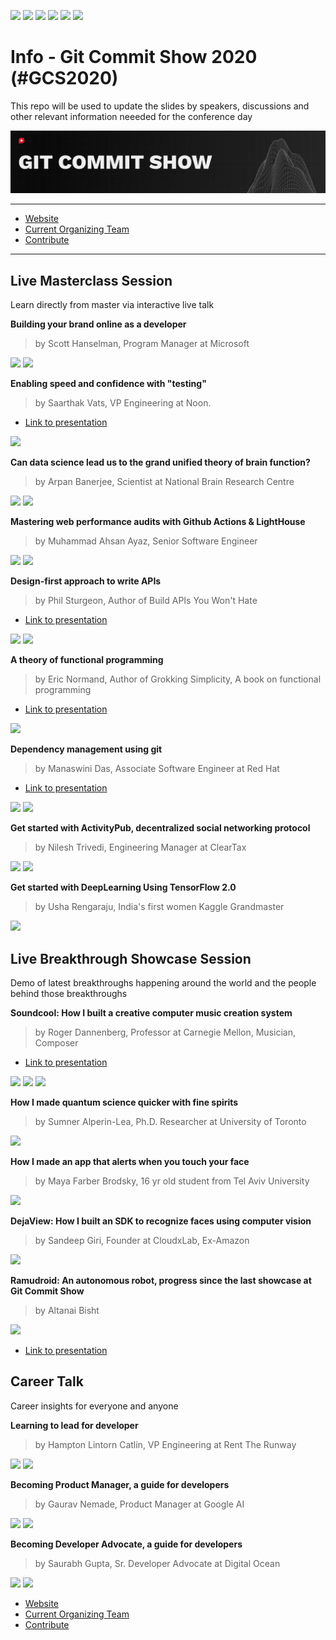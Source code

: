[![](https://img.shields.io/badge/Speakers-17-brightgreen)](https://gitcommit.show)
[![](https://img.shields.io/badge/Venue-Online-brightgreen)](https://gitcommit.show)
[![](https://img.shields.io/badge/Contributors-37-brightgreen)](https://gitcommit.show)
[![](https://img.shields.io/badge/Season-02-brightgreen)](https://gitcommit.show)
[![](https://img.shields.io/badge/Interactive-Yes-brightgreen)](https://gitcommit.show)
[![](https://img.shields.io/badge/Price-Free-brightgreen)](https://gitcommit.show)


# Info - Git Commit Show 2020  (#GCS2020)

This repo will be used to update the slides by speakers, discussions and other relevant information neeeded for the conference day

![Banner Image](https://github.com/Git-Commit-Show/gcs2020/raw/master/banner_left%201500x300 "GCS2020 Banner")

<hr>

* [Website](http://gitcommit.show/)
* [Current Organizing Team](http://bit.ly/teamgcs)
* [Contribute](http://push.gitcommit.show/)
<hr>

## Live Masterclass Session

Learn directly from master via interactive live talk


**Building your brand online as a developer**

> by Scott Hanselman, Program Manager at Microsoft

[![](https://img.shields.io/badge/%23-Personal%20Branding-lightgrey)](https://gitcommit.show)
[![](https://img.shields.io/badge/%23-Networking-lightgrey)](https://gitcommit.show)


**Enabling speed and confidence with "testing"**

> by Saarthak Vats, VP Engineering at Noon.

* [Link to presentation](https://drive.google.com/file/d/1O1jAQuKeP9U8mKfe-KCYdyuTsofF35ZX/view?usp=sharing)

[![](https://img.shields.io/badge/%23-Testing-lightgrey)](https://gitcommit.show)


**Can data science lead us to the grand unified theory of brain function?**

> by Arpan Banerjee, Scientist at National Brain Research Centre

[![](https://img.shields.io/badge/%23-NeuroScience-lightgrey)](https://gitcommit.show)
[![](https://img.shields.io/badge/%23-DataScience-lightgrey)](https://gitcommit.show)


**Mastering web performance audits with Github Actions & LightHouse**

> by Muhammad Ahsan Ayaz, Senior Software Engineer

[![](https://img.shields.io/badge/%23-Web-lightgrey)](https://gitcommit.show)
[![](https://img.shields.io/badge/%23-Performance-lightgrey)](https://gitcommit.show)


**Design-first approach to write APIs**

> by Phil Sturgeon, Author of Build APIs You Won't Hate

* [Link to presentation](https://drive.google.com/file/d/1Ar4FWktBzm4RnKlGCW2KeOC294WClsRI/view?usp=sharing)

[![](https://img.shields.io/badge/%23-API-lightgrey)](https://gitcommit.show)
[![](https://img.shields.io/badge/%23-Architecture-lightgrey)](https://gitcommit.show)


**A theory of functional programming**

> by Eric Normand, Author of Grokking Simplicity, A book on functional programming

* [Link to presentation](https://drive.google.com/file/d/1xxOib_9dr3a88GRk8_oO77NMYWVwG710/view?usp=sharing)

[![](https://img.shields.io/badge/%23-Functional%20Programming-lightgrey)](https://gitcommit.show)


**Dependency management using git**

> by Manaswini Das, Associate Software Engineer at Red Hat

* [Link to presentation](https://drive.google.com/file/d/1gGEpIKVEhvNpPN8SyyZgz_BXcrFrD2vE/view?usp=sharing)

[![](https://img.shields.io/badge/%23-Version%20Control-lightgrey)](https://gitcommit.show)
[![](https://img.shields.io/badge/%23-Development-lightgrey)](https://gitcommit.show)


**Get started with ActivityPub, decentralized social networking protocol**

> by Nilesh Trivedi, Engineering Manager at ClearTax

[![](https://img.shields.io/badge/%23-Decentralized%20Comptuing-lightgrey)](https://gitcommit.show)
[![](https://img.shields.io/badge/%23-Social%20Networking-lightgrey)](https://gitcommit.show)


**Get started with DeepLearning Using TensorFlow 2.0**

> by Usha Rengaraju, India's first women Kaggle Grandmaster

[![](https://img.shields.io/badge/%23-Deep%20Learning-lightgrey)](https://gitcommit.show)


## Live Breakthrough Showcase Session

Demo of latest breakthroughs happening around the world and the people behind those breakthroughs

**Soundcool: How I built a creative computer music creation system**

> by Roger Dannenberg, Professor at Carnegie Mellon,  Musician, Composer

* [Link to presentation](https://drive.google.com/file/d/11nENFp9xOtC_5rUYy4CtWw6WUOyPohv7/view?usp=sharing)

[![](https://img.shields.io/badge/%23-#HCI-lightgrey)](https://gitcommit.show)
[![](https://img.shields.io/badge/%23-Cognitive%20Science-lightgrey)](https://gitcommit.show)
[![](https://img.shields.io/badge/%23-Signal%20Procesing-lightgrey)](https://gitcommit.show)


**How I made quantum science quicker with fine spirits**

> by Sumner Alperin-Lea, Ph.D. Researcher at University of Toronto

[![](https://img.shields.io/badge/%23-Quantum%20Comptuing-lightgrey)](https://gitcommit.show)


**How I made an app that alerts when you touch your face**

> by Maya Farber Brodsky, 16 yr old student from Tel Aviv University

[![](https://img.shields.io/badge/%23-Computer%20Vision-lightgrey)](https://gitcommit.show)


**DejaView: How I built an SDK to recognize faces using computer vision**

> by Sandeep Giri, Founder at CloudxLab, Ex-Amazon

[![](https://img.shields.io/badge/%23-Computer%20Vision-lightgrey)](https://gitcommit.show)



**Ramudroid: An autonomous robot, progress since the last showcase at Git Commit Show**

> by Altanai Bisht

[![](https://img.shields.io/badge/%23-Robotics-lightgrey)](https://gitcommit.show)

* [Link to presentation](https://drive.google.com/file/d/13074y_XEaS4Nw-JB9M2ikR9UyaQvcXpE/view?usp=sharing)



## Career Talk

Career insights for everyone and anyone


**Learning to lead for developer**

> by Hampton Lintorn Catlin, VP Engineering at Rent The Runway

[![](https://img.shields.io/badge/%23-Career-lightgrey)](https://gitcommit.show)
[![](https://img.shields.io/badge/%23-Leadership-lightgrey)](https://gitcommit.show)


**Becoming Product Manager, a guide for developers**

> by Gaurav Nemade, Product Manager at Google AI

[![](https://img.shields.io/badge/%23-Career-lightgrey)](https://gitcommit.show)
[![](https://img.shields.io/badge/%23-Product%20Management-lightgrey)](https://gitcommit.show)


**Becoming Developer Advocate, a guide for developers**

> by Saurabh Gupta, Sr. Developer Advocate at Digital Ocean

[![](https://img.shields.io/badge/%23-Career-lightgrey)](https://gitcommit.show)
[![](https://img.shields.io/badge/%23-DevRel-lightgrey)](https://gitcommit.show)



* [Website](http://gitcommit.show/)
* [Current Organizing Team](http://bit.ly/teamgcs)
* [Contribute](http://push.gitcommit.show/)

